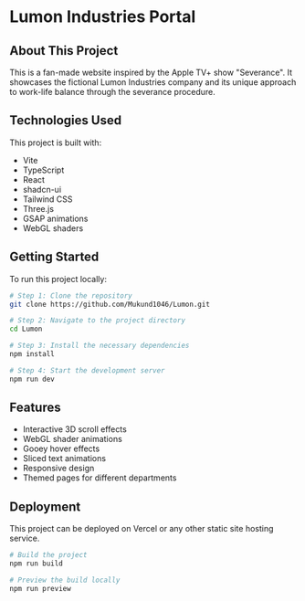 # Lumon Industries Portal

## About This Project

This is a fan-made website inspired by the Apple TV+ show "Severance". It showcases the fictional Lumon Industries company and its unique approach to work-life balance through the severance procedure.

## Technologies Used

This project is built with:

- Vite
- TypeScript
- React
- shadcn-ui
- Tailwind CSS
- Three.js
- GSAP animations
- WebGL shaders

## Getting Started

To run this project locally:

```sh
# Step 1: Clone the repository
git clone https://github.com/Mukund1046/Lumon.git

# Step 2: Navigate to the project directory
cd Lumon

# Step 3: Install the necessary dependencies
npm install

# Step 4: Start the development server
npm run dev
```

## Features

- Interactive 3D scroll effects
- WebGL shader animations
- Gooey hover effects
- Sliced text animations
- Responsive design
- Themed pages for different departments

## Deployment

This project can be deployed on Vercel or any other static site hosting service.

```sh
# Build the project
npm run build

# Preview the build locally
npm run preview
```
